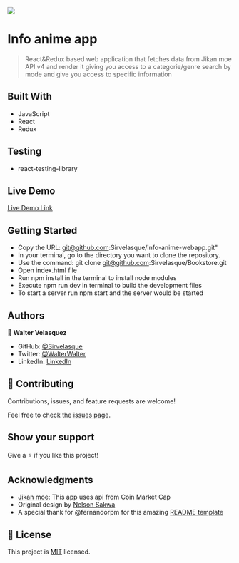 ![](https://img.shields.io/badge/Microverse-blueviolet)

# Info anime app

> React&Redux based web application that fetches data from Jikan moe API v4 and render it giving you access to a categorie/genre search by mode and give you access to specific information


## Built With

- JavaScript
- React
- Redux

## Testing

- react-testing-library

## Live Demo

[Live Demo Link](https://6292dca973bfe50009d96646--lucky-phoenix-71c99d.netlify.app)


## Getting Started

- Copy the URL: git@github.com:Sirvelasque/info-anime-webapp.git"
- In your terminal, go to the directory you want to clone the repository.
- Use the command: git clone git@github.com:Sirvelasque/Bookstore.git
- Open index.html file
- Run npm install in the terminal to install node modules
- Execute npm run dev in terminal to build the development files
- To start a server run npm start and the server would be started

## Authors

👤 **Walter Velasquez**

- GitHub: [@Sirvelasque](https://github.com/Sirvelasque)
- Twitter: [@WalterWalter](https://twitter.com/WalterWalte)
- LinkedIn: [LinkedIn](https://www.linkedin.com/in/sirvelasque/)

## 🤝 Contributing

Contributions, issues, and feature requests are welcome!

Feel free to check the [issues page](../../issues/).

## Show your support

Give a ⭐️ if you like this project!

## Acknowledgments

- [Jikan moe](https://jikan.moe): This app uses api from Coin Market Cap
- Original design by [Nelson Sakwa](https://www.behance.net/sakwadesignstudio)
- A special thank for @fernandorpm for this amazing [README template](https://github.com/microverseinc/readme-template)

## 📝 License

This project is [MIT](./MIT.md) licensed.